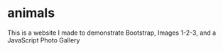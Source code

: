 # animals
This is a website I made to demonstrate Bootstrap, Images 1-2-3, and a JavaScript Photo Gallery

